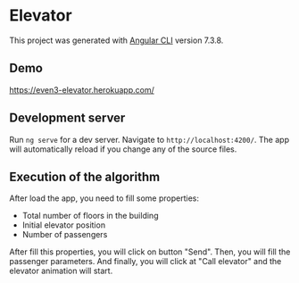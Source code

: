 # Elevator

This project was generated with [Angular CLI](https://github.com/angular/angular-cli) version 7.3.8.

## Demo
https://even3-elevator.herokuapp.com/

## Development server

Run `ng serve` for a dev server. Navigate to `http://localhost:4200/`. The app will automatically reload if you change any of the source files.

## Execution of the algorithm

After load the app, you need to fill some properties:

* Total number of floors in the building
* Initial elevator position
* Number of passengers

After fill this properties, you will click on button "Send". Then, you will fill the passenger parameters. And finally, you will click at "Call elevator" and the elevator animation will start.
